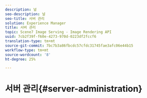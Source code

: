 ```yaml
---
description: 널
seo-description: 널
seo-title: 서버 관리
solution: Experience Manager
title: 서버 관리
topic: Scene7 Image Serving - Image Rendering API
uuid: 7cb2f39f-f60e-4273-970d-0223df2fccf6
translation-type: tm+mt
source-git-commit: 7bc7b3a86fbcdc57cfdc31745fae3afc06e44b15
workflow-type: tm+mt
source-wordcount: '8'
ht-degree: 25%

---
```



# 서버 관리{#server-administration}

